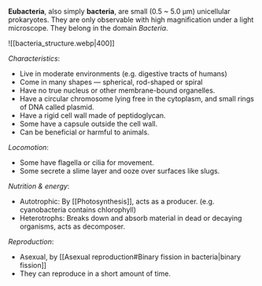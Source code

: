 **Eubacteria**, also simply **bacteria**, are small (0.5 ~ 5.0 µm) <span class="hi-green">unicellular prokaryotes</span>. They are only observable with high magnification under a light microscope. They belong in the domain *Bacteria*.

![[bacteria_structure.webp|400]]

*Characteristics*:
- Live in <span class="hi-green">moderate environments</spanN> (e.g. digestive tracts of humans)
- Come in many shapes — <span class="hi-blue">spherical, rod-shaped or spiral</span>
- Have <span class="hi-green">no true nucleus or other membrane-bound organelles</span>.
- Have a <span class="hi-blue">circular chromosome</span> lying free in the cytoplasm, and small rings of DNA called <span class="hi-blue">plasmid</span>.
- Have a rigid cell wall made of <span class="hi-blue">peptidoglycan</span>.
- Some have a <span class="hi-blue">capsule</span> outside the cell wall.
- Can be <span class="hi-green">beneficial or harmful</span> to animals.

*Locomotion*:
- Some have <span class="hi-blue">flagella</span> or cilia for movement.
- Some secrete a slime layer and ooze over surfaces like slugs.

*Nutrition & energy*:
- <span class="hi-blue">Autotrophic</span>: By [[Photosynthesis]], acts as a producer.
  (e.g. cyanobacteria contains chlorophyll)
- <span class="hi-blue">Heterotrophs</span>: Breaks down and absorb material in dead or decaying organisms, acts as decomposer.

*Reproduction*:
- <span class="hi-blue">Asexual</span>, by [[Asexual reproduction#Binary fission in bacteria|binary fission]]
- They can reproduce in a short amount of time.
